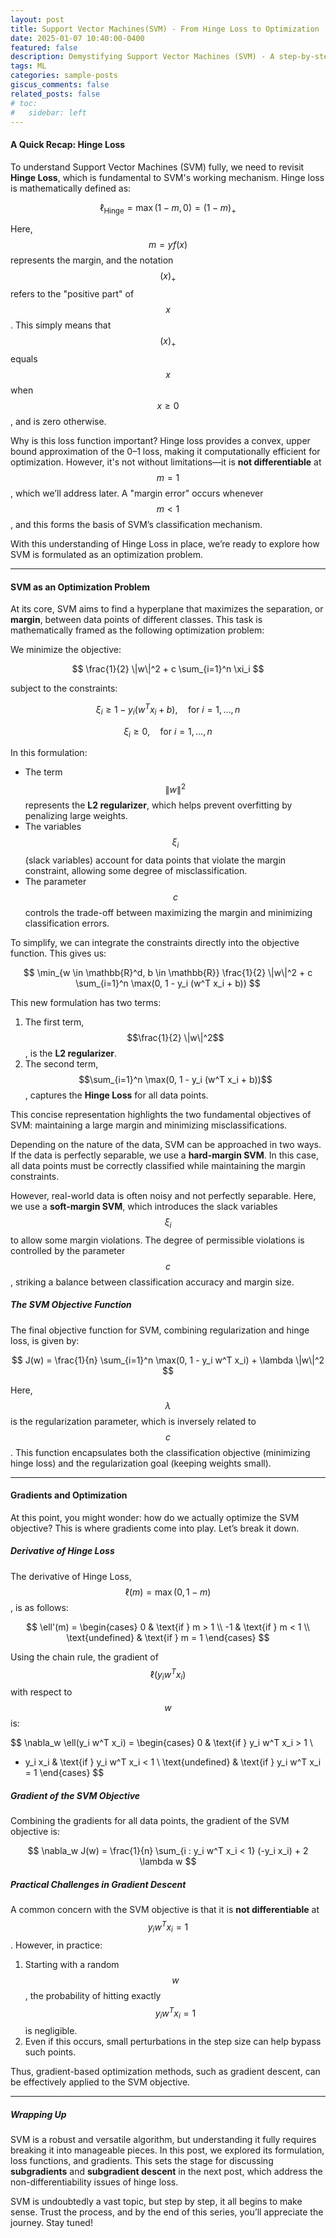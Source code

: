 ```yaml
---
layout: post
title: Support Vector Machines(SVM) - From Hinge Loss to Optimization
date: 2025-01-07 10:40:00-0400
featured: false
description: Demystifying Support Vector Machines (SVM) - A step-by-step exploration of hinge loss, optimization, and gradient mechanics.
tags: ML
categories: sample-posts
giscus_comments: false
related_posts: false
# toc:
#   sidebar: left
---
```


#### **A Quick Recap: Hinge Loss**

To understand Support Vector Machines (SVM) fully, we need to revisit **Hinge Loss**, which is fundamental to SVM's working mechanism. Hinge loss is mathematically defined as:

$$
\ell_{\text{Hinge}} = \max(1 - m, 0) = (1 - m)_+
$$

Here, $$m = y f(x)$$ represents the margin, and the notation $$(x)_+$$ refers to the "positive part" of $$x$$. This simply means that $$(x)_+$$ equals $$x$$ when $$x \geq 0$$, and is zero otherwise.

Why is this loss function important? Hinge loss provides a convex, upper bound approximation of the 0–1 loss, making it computationally efficient for optimization. However, it's not without limitations—it is **not differentiable** at $$m = 1$$, which we’ll address later. A "margin error" occurs whenever $$m < 1$$, and this forms the basis of SVM’s classification mechanism.

With this understanding of Hinge Loss in place, we’re ready to explore how SVM is formulated as an optimization problem.

---

#### **SVM as an Optimization Problem**

At its core, SVM aims to find a hyperplane that maximizes the separation, or **margin**, between data points of different classes. This task is mathematically framed as the following optimization problem:

We minimize the objective:

$$
\frac{1}{2} \|w\|^2 + c \sum_{i=1}^n \xi_i
$$

subject to the constraints:

$$
\xi_i \geq 1 - y_i (w^T x_i + b), \quad \text{for } i = 1, \dots, n
$$

$$
\xi_i \geq 0, \quad \text{for } i = 1, \dots, n
$$

In this formulation:
- The term $$\|w\|^2$$ represents the **L2 regularizer**, which helps prevent overfitting by penalizing large weights.
- The variables $$\xi_i$$ (slack variables) account for data points that violate the margin constraint, allowing some degree of misclassification.
- The parameter $$c$$ controls the trade-off between maximizing the margin and minimizing classification errors.

To simplify, we can integrate the constraints directly into the objective function. This gives us:

$$
\min_{w \in \mathbb{R}^d, b \in \mathbb{R}} \frac{1}{2} \|w\|^2 + c \sum_{i=1}^n \max(0, 1 - y_i (w^T x_i + b))
$$

This new formulation has two terms: 
1. The first term, $$\frac{1}{2} \|w\|^2$$, is the **L2 regularizer**. 
2. The second term, $$\sum_{i=1}^n \max(0, 1 - y_i (w^T x_i + b))$$, captures the **Hinge Loss** for all data points.

This concise representation highlights the two fundamental objectives of SVM: maintaining a large margin and minimizing misclassifications.


Depending on the nature of the data, SVM can be approached in two ways. If the data is perfectly separable, we use a **hard-margin SVM**. In this case, all data points must be correctly classified while maintaining the margin constraints.

However, real-world data is often noisy and not perfectly separable. Here, we use a **soft-margin SVM**, which introduces the slack variables $$\xi_i$$ to allow some margin violations. The degree of permissible violations is controlled by the parameter $$c$$, striking a balance between classification accuracy and margin size.


##### **The SVM Objective Function**

The final objective function for SVM, combining regularization and hinge loss, is given by:

$$
J(w) = \frac{1}{n} \sum_{i=1}^n \max(0, 1 - y_i w^T x_i) + \lambda \|w\|^2
$$

Here, $$\lambda$$ is the regularization parameter, which is inversely related to $$c$$. This function encapsulates both the classification objective (minimizing hinge loss) and the regularization goal (keeping weights small).

---

#### **Gradients and Optimization**

At this point, you might wonder: how do we actually optimize the SVM objective? This is where gradients come into play. Let’s break it down.

##### **Derivative of Hinge Loss**

The derivative of Hinge Loss, $$\ell(m) = \max(0, 1 - m)$$, is as follows:

$$
\ell'(m) =
\begin{cases}
0 & \text{if } m > 1 \\
-1 & \text{if } m < 1 \\
\text{undefined} & \text{if } m = 1
\end{cases}
$$

Using the chain rule, the gradient of $$\ell(y_i w^T x_i)$$ with respect to $$w$$ is:

$$
\nabla_w \ell(y_i w^T x_i) =
\begin{cases}
0 & \text{if } y_i w^T x_i > 1 \\
- y_i x_i & \text{if } y_i w^T x_i < 1 \\
\text{undefined} & \text{if } y_i w^T x_i = 1
\end{cases}
$$

##### **Gradient of the SVM Objective**

Combining the gradients for all data points, the gradient of the SVM objective is:

$$
\nabla_w J(w) = \frac{1}{n} \sum_{i : y_i w^T x_i < 1} (-y_i x_i) + 2 \lambda w
$$

##### P**ractical Challenges in Gradient Descent**

A common concern with the SVM objective is that it is **not differentiable** at $$y_i w^T x_i = 1$$. However, in practice:
1. Starting with a random $$w$$, the probability of hitting exactly $$y_i w^T x_i = 1$$ is negligible.
2. Even if this occurs, small perturbations in the step size can help bypass such points.

Thus, gradient-based optimization methods, such as gradient descent, can be effectively applied to the SVM objective.

---

##### **Wrapping Up**

SVM is a robust and versatile algorithm, but understanding it fully requires breaking it into manageable pieces. In this post, we explored its formulation, loss functions, and gradients. This sets the stage for discussing **subgradients** and **subgradient descent** in the next post, which address the non-differentiability issues of hinge loss.

SVM is undoubtedly a vast topic, but step by step, it all begins to make sense. Trust the process, and by the end of this series, you’ll appreciate the journey. Stay tuned!
